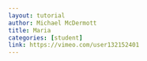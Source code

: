 ```yaml
---
layout: tutorial
author: Michael McDermott
title: Maria
categories: [student]
link: https://vimeo.com/user132152401
---
```

